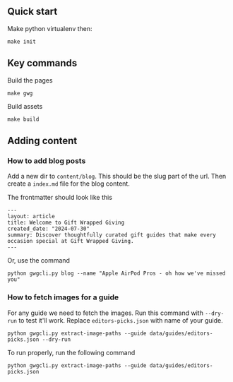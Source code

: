 

## Quick start

Make python virtualenv then:

    make init

## Key commands

Build the pages

    make gwg

Build assets

    make build

## Adding content

### How to add blog posts

Add a new dir to `content/blog`. This should be the slug part of the url.
Then create a `index.md` file for the blog content.

The frontmatter should look like this
```
---
layout: article
title: Welcome to Gift Wrapped Giving
created_date: "2024-07-30"
summary: Discover thoughtfully curated gift guides that make every occasion special at Gift Wrapped Giving.
---
```

Or, use the command
```
python gwgcli.py blog --name "Apple AirPod Pros - oh how we've missed you"
```

### How to fetch images for a guide

For any guide we need to fetch the images. Run this command with `--dry-run` to test it'll work. Replace `editors-picks.json` with name of your guide.

```
python gwgcli.py extract-image-paths --guide data/guides/editors-picks.json --dry-run
```

To run properly, run the following command
```
python gwgcli.py extract-image-paths --guide data/guides/editors-picks.json
```
